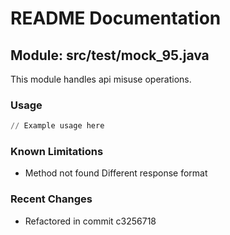# README Documentation

## Module: src/test/mock_95.java

This module handles api misuse operations.

### Usage

```python
// Example usage here
```

### Known Limitations

- Method not found Different response format

### Recent Changes

- Refactored in commit c3256718
